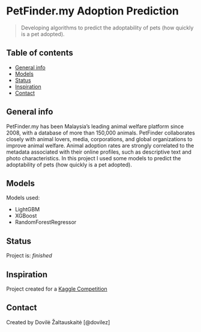 # PetFinder.my Adoption Prediction
> Developing algorithms to predict the adoptability of pets (how quickly is a pet adopted).

## Table of contents
* [General info](#general-info)
* [Models](#models)
* [Status](#status)
* [Inspiration](#inspiration)
* [Contact](#contact)

## General info
PetFinder.my has been Malaysia’s leading animal welfare platform since 2008, with a database of more than 150,000 animals. PetFinder collaborates closely with animal lovers, media, corporations, and global organizations to improve animal welfare. Animal adoption rates are strongly correlated to the metadata associated with their online profiles, such as descriptive text and photo characteristics. In this project I used some models to predict the adoptability of pets (how quickly is a pet adopted).

## Models
Models used:
* LightGBM 
* XGBoost
* RandomForestRegressor

## Status
Project is: _finished_

## Inspiration
Project created for a [Kaggle Competition](https://www.kaggle.com/c/petfinder-adoption-prediction/overview)

## Contact
Created by Dovilė Žaltauskaitė [@dovilez] 
